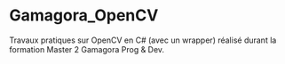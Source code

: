 # Gamagora_OpenCV
Travaux pratiques sur OpenCV en C# (avec un wrapper) réalisé durant la formation Master 2 Gamagora Prog &amp; Dev.
